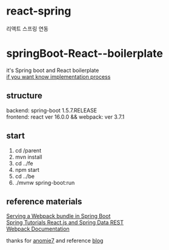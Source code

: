 # react-spring
리액트 스프링 연동

# springBoot-React--boilerplate
it's Spring boot and React boilerplate  
[if you want know implementation process](http://www.anomie7.xyz/category/Spring%20Framework%20%EA%B0%9C%EB%B0%9C%20%EC%9D%BC%EC%A7%80/Spring%20Boot%EA%B3%BC%20Rect.js%20%EC%97%B0%EB%8F%99%ED%95%98%EA%B8%B0)
## structure
backend: spring-boot 1.5.7.RELEASE  
frontend: react ver 16.0.0 && webpack: ver 3.7.1  
## start
1. cd /parent  
2. mvn install  
3. cd ../fe
4. npm start  
5. cd ../be  
6. ./mvnw spring-boot:run  
## reference materials
[Serving a Webpack bundle in Spring Boot](http://justincalleja.com/2016/04/17/serving-a-webpack-bundle-in-spring-boot/)  
[Spring Tutorials React.js and Spring Data REST](https://spring.io/guides/tutorials/react-and-spring-data-rest/)  
[Webpack Documentation](https://webpack.js.org/concepts/)  


thanks for [anomie7](https://github.com/anomie7)
and reference [blog](http://www.anomie7.xyz/37)
